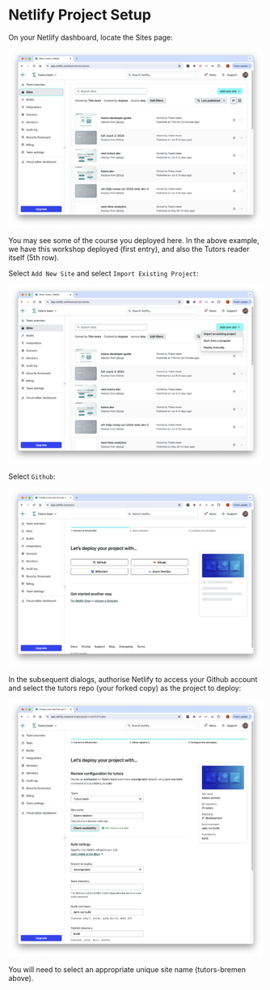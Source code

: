 # Netlify Project Setup

On your Netlify dashboard, locate the Sites page:

![](img/x01.png)

You may see some of the course you deployed here. In the above example, we have this workshop deployed (first entry), and also the Tutors reader itself (5th row).

Select `Add New Site` and select `Import Existing Project`:

![](img/x02.png)

Select `Github`:

![](img/x03.png)

In the subsequent dialogs, authorise Netlify to access your Github account and select the tutors repo (your forked copy) as the project to deploy:

![](img/x06.png)

You will need to select an appropriate unique site name (tutors-bremen above).

